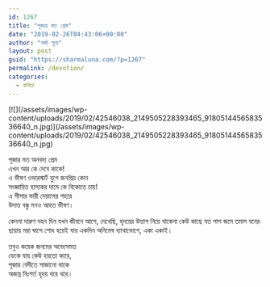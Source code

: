 ```yaml
---
id: 1267
title: "পূজার মত প্রেম"
date: "2019-02-26T04:43:06+00:00"
author: "শর্মা লুনা"
layout: post
guid: "https://sharmaluna.com/?p=1267"
permalink: /devotion/
categories:
  - কবিতা
---
```


<div class="_1dwg _1w_m _q7o"><div><div class="_5pbx userContent _3ds9 _3576" data-ft="{"tn":"K"}" id="js_2ng"><div class="text_exposed_root text_exposed" id="id_5c746c58e1c710f65010467">[![](/assets/images/wp-content/uploads/2019/02/42546038_2149505228393465_9180514456583536640_n.jpg)](/assets/images/wp-content/uploads/2019/02/42546038_2149505228393465_9180514456583536640_n.jpg)

পূজার মত অনবদ্য প্রেম  
এখন আর কে দেবে কাকে!  
এ ভীষণ ওভারস্মার্ট যুগে জনপ্রিয় কোন  
সংজ্ঞায়িত হাস্যকর দামে কে বিকোতে চায়!  
এ সীসার ভারী দেয়ালের শহরে <span class="text_exposed_show">  
উদাত্ত বন্ধু মনও আহত ভীষণ।</span>

<div class="text_exposed_show">কেননা দারুণ দহন দিন যখন জীবনে আসে,  
দেখেছি,  
হৃদয়ের উত্তাপ নিয়ে থাকেনা কেউ কাছে  
যত পাপ জমে তমাল বনের ছায়ায় মরা ঘাসে  
শোধ হয়েই যায় একদিন অনিমেষ ব্যাথাভোগে,  
একা একাই।

তবুও কয়েক জনমের অভ্যেসমত  
ডেকে যায় কেউ হয়তো কারে,  
পূজার বেদীতে সাজানো থাকে  
অজস্র নিঃশর্ত হৃদয় থরে থরে।

</div></div></div><div class="_3x-2" data-ft="{"tn":"H"}"></div><div></div></div></div><div></div>
